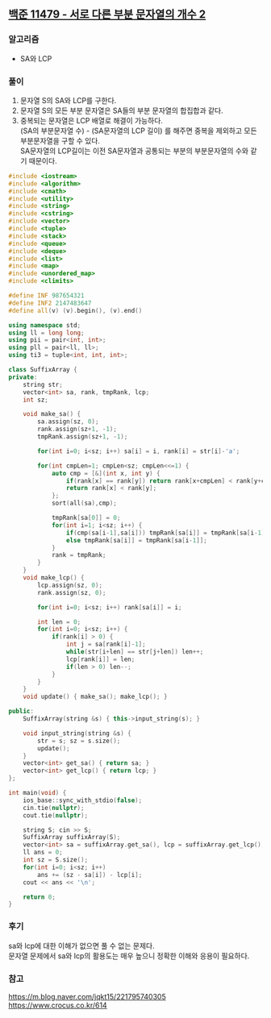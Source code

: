 ## [백준 11479 - 서로 다른 부분 문자열의 개수 2](https://www.acmicpc.net/problem/11479)

### 알고리즘
- SA와 LCP

### 풀이
1. 문자열 S의 SA와 LCP를 구한다.
2. 문자열 S의 모든 부분 문자열은 SA들의 부분 문자열의 합집합과 같다.
3. 중복되는 문자열은 LCP 배열로 해결이 가능하다.   
   (SA의 부분문자열 수) - (SA문자열의 LCP 길이) 를 해주면 중복을 제외하고 모든 부분문자열을 구할 수 있다.  
   SA문자열의 LCP길이는 이전 SA문자열과 공통되는 부분의 부분문자열의 수와 같기 때문이다.

```c++
#include <iostream>
#include <algorithm>
#include <cmath>
#include <utility>
#include <string>
#include <cstring>
#include <vector>
#include <tuple>
#include <stack>
#include <queue>
#include <deque>
#include <list>
#include <map>
#include <unordered_map>
#include <climits>

#define INF 987654321
#define INF2 2147483647
#define all(v) (v).begin(), (v).end()

using namespace std;
using ll = long long;
using pii = pair<int, int>;
using pll = pair<ll, ll>;
using ti3 = tuple<int, int, int>;

class SuffixArray {
private:
    string str;
    vector<int> sa, rank, tmpRank, lcp;
    int sz;

    void make_sa() {
        sa.assign(sz, 0);
        rank.assign(sz+1, -1);
        tmpRank.assign(sz+1, -1);

        for(int i=0; i<sz; i++) sa[i] = i, rank[i] = str[i]-'a';

        for(int cmpLen=1; cmpLen<sz; cmpLen<<=1) {
            auto cmp = [&](int x, int y) {
                if(rank[x] == rank[y]) return rank[x+cmpLen] < rank[y+cmpLen];
                return rank[x] < rank[y];
            };
            sort(all(sa),cmp);

            tmpRank[sa[0]] = 0;
            for(int i=1; i<sz; i++) {
                if(cmp(sa[i-1],sa[i])) tmpRank[sa[i]] = tmpRank[sa[i-1]] + 1;
                else tmpRank[sa[i]] = tmpRank[sa[i-1]];
            }
            rank = tmpRank;
        }
    }
    void make_lcp() {
        lcp.assign(sz, 0);
        rank.assign(sz, 0);

        for(int i=0; i<sz; i++) rank[sa[i]] = i;

        int len = 0;
        for(int i=0; i<sz; i++) {
            if(rank[i] > 0) {
                int j = sa[rank[i]-1];
                while(str[i+len] == str[j+len]) len++;
                lcp[rank[i]] = len;
                if(len > 0) len--;
            }
        }
    }
    void update() { make_sa(); make_lcp(); }

public:
    SuffixArray(string &s) { this->input_string(s); }

    void input_string(string &s) {
        str = s; sz = s.size();
        update();
    }
    vector<int> get_sa() { return sa; }
    vector<int> get_lcp() { return lcp; }
};

int main(void) {
    ios_base::sync_with_stdio(false);
    cin.tie(nullptr);
    cout.tie(nullptr);

    string S; cin >> S;
    SuffixArray suffixArray(S);
    vector<int> sa = suffixArray.get_sa(), lcp = suffixArray.get_lcp();
    ll ans = 0;
    int sz = S.size();
    for(int i=0; i<sz; i++)
        ans += (sz - sa[i]) - lcp[i];
    cout << ans << '\n';

    return 0;
}
```

### 후기
sa와 lcp에 대한 이해가 없으면 풀 수 없는 문제다.  
문자열 문제에서 sa와 lcp의 활용도는 매우 높으니 정확한 이해와 응용이 필요하다.

### 참고
https://m.blog.naver.com/jqkt15/221795740305  
https://www.crocus.co.kr/614